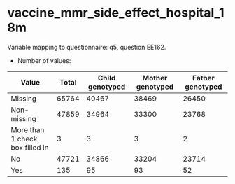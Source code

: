 # vaccine_mmr_side_effect_hospital_18m
Variable mapping to questionnaire: q5, question EE162.
- Number of values:

| Value | Total | Child genotyped | Mother genotyped | Father genotyped |
| ----- | ----- | --------------- | ---------------- | ---------------- |
| Missing | 65764 | 40467 | 38469 | 26450 |
| Non-missing | 47859 | 34964 | 33300 | 23768 |
| More than 1 check box filled in | 3 | 3 | 3 |2 |
| No | 47721 | 34866 | 33204 |23714 |
| Yes | 135 | 95 | 93 |52 |



